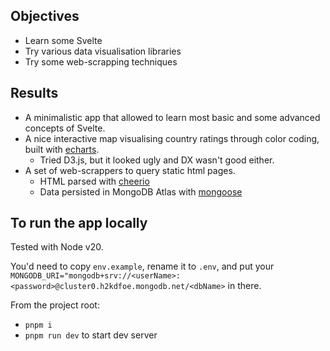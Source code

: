 ## Objectives

- Learn some Svelte
- Try various data visualisation libraries
- Try some web-scrapping techniques

## Results

- A minimalistic app that allowed to learn most basic and some advanced concepts of Svelte.
- A nice interactive map visualising country ratings through color coding, built with [echarts](https://github.com/apache/echarts).
  - Tried D3.js, but it looked ugly and DX wasn't good either.
- A set of web-scrappers to query static html pages.
  - HTML parsed with [cheerio](https://github.com/cheeriojs/cheerio)
  - Data persisted in MongoDB Atlas with [mongoose](https://github.com/Automattic/mongoose)

## To run the app locally

Tested with Node v20.

You'd need to copy `env.example`, rename it to `.env`, and put your `MONGODB_URI="mongodb+srv://<userName>:<password>@cluster0.h2kdfoe.mongodb.net/<dbName>` in there.

From the project root:

- `pnpm i`
- `pnpm run dev` to start dev server
